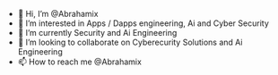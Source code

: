 - 👋 Hi, I’m @Abrahamix
- 👀 I’m interested in Apps / Dapps engineering, Ai and Cyber Security
- 🌱 I’m currently Security and Ai Engineering
- 💞️ I’m looking to collaborate on Cyberecurity Solutions and Ai Engineering
- 📫 How to reach me @Abrahamix
<!---
Abrahamix/Abrahamix is a ✨ special ✨ repository because its `README.md` (this file) appears on your GitHub profile.
You can click the Preview link to take a look at your changes.
--->
